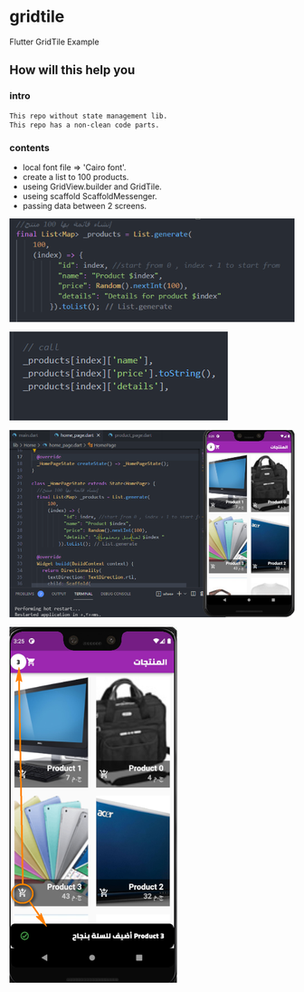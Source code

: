 # gridtile

Flutter GridTile Example

## How will this help you

### intro 
    This repo without state management lib.
    This repo has a non-clean code parts.
### contents
- local font file => 'Cairo font'.
- create a list<map> to 100 products.
- useing GridView.builder and GridTile.
- useing scaffold ScaffoldMessenger.
- passing data between 2 screens.

![This is an image](https://raw.githubusercontent.com/Ayman-Shehata/flutter-ecommerce-example/master/assets/images/readme/01.png)

![This is an image](https://raw.githubusercontent.com/Ayman-Shehata/flutter-ecommerce-example/master/assets/images/readme/02.png)

![This is an image](https://raw.githubusercontent.com/Ayman-Shehata/flutter-ecommerce-example/master/assets/images/readme/03.png)

![This is an image](https://raw.githubusercontent.com/Ayman-Shehata/flutter-ecommerce-example/master/assets/images/readme/04.png)
